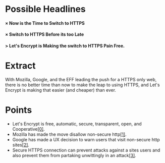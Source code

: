 # Possible Headlines
#### &times; Now is the Time to Switch to HTTPS
#### &times; Switch to HTTPS Before its too Late
#### &gt; Let's Encrypt is Making the switch to HTTPS Pain Free.

# Extract
With Mozilla, Google, and the EFF leading the push for a HTTPS only web, there is no better time than now to make the leap to using HTTPS, and Let's Encrypt is making that easier (and cheaper) than ever.

# Points
* Let's Encrypt is free, automatic, secure, transparent, open, and Cooperative[[0]](https://letsencrypt.org/about/).
* Mozilla has made the move disallow non-secure http[[1]](https://blog.mozilla.org/security/2015/04/30/deprecating-non-secure-http/).
* Google has made a UX decision to warn users that visit non-secure http sites[[2]](https://www.chromium.org/Home/chromium-security/marking-http-as-non-secure).
* Secure HTTPS connection can prevent attacks against a sites users and also prevent them from partaking unwittingly in an attack[[3]](http://www.pcworld.com/article/2905432/wider-use-of-https-could-have-prevented-attack-against-github.html).
